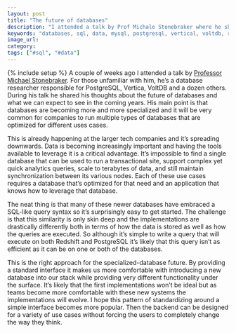 ```yaml
---
layout: post
title: "The future of databases"
description: "I attended a talk by Prof Michale Stonebraker where he shared his thoughts about the future of databases. In particular I like that many of these new databases are standardizing around a SQL-like syntax."
keywords: "databases, sql, data, mysql, postgresql, vertical, voltdb, redshift"
image_url:
category:
tags: ["#sql", "#data"]
---
```

{% include setup %}
A couple of weeks ago I attended a talk by <a href="https://en.wikipedia.org/wiki/Michael_Stonebraker" target="_blank">Professor Michael Stonebraker</a>. For those unfamiliar with him, he’s a database researcher responsible for PostgreSQL, Vertica, VoltDB and a dozen others. During his talk he shared his thoughts about the future of databases and what we can expect to see in the coming years. His main point is that databases are becoming more and more specialized and it will be very common for companies to run multiple types of databases that are optimized for different uses cases.

This is already happening at the larger tech companies and it’s spreading downwards. Data is becoming increasingly important and having the tools available to leverage it is a critical advantage. It’s impossible to find a single database that can be used to run a transactional site, support complex yet quick analytics queries, scale to terabytes of data, and still maintain synchronization between its various nodes. Each of these use cases requires a database that’s optimized for that need and an application that knows how to leverage that database.

The neat thing is that many of these newer databases have embraced a SQL-like query syntax so it’s surprisingly easy to get started. The challenge is that this similarity is only skin deep and the implementations are drastically differently both in terms of how the data is stored as well as how the queries are executed. So although it’s simple to write a query that will execute on both Redshift and PostgreSQL it’s likely that this query isn’t as efficient as it can be on one or both of the databases.

This is the right approach for the specialized-database future. By providing a standard interface it makes us more comfortable with introducing a new database into our stack while providing very different functionality under the surface. It’s likely that the first implementations won’t be ideal but as teams become more comfortable with these new systems the implementations will evolve. I hope this pattern of standardizing around a simple interface becomes more popular. Then the backend can be designed for a variety of use cases without forcing the users to completely change the way they think.
